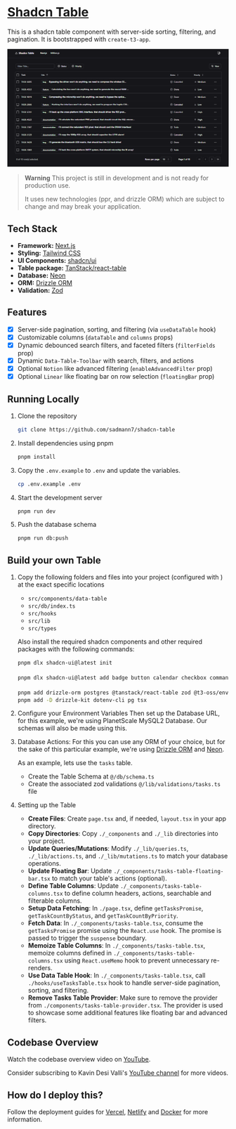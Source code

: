 # [Shadcn Table](https://table.sadmn.com)

This is a shadcn table component with server-side sorting, filtering, and pagination. It is bootstrapped with `create-t3-app`.

[![Shadcn Table](./public/images/screenshot.png)](https://table.sadmn.com)

> **Warning**
> This project is still in development and is not ready for production use.
>
> It uses new technologies (ppr, and drizzle ORM) which are subject to change and may break your application.

## Tech Stack

- **Framework:** [Next.js](https://nextjs.org)
- **Styling:** [Tailwind CSS](https://tailwindcss.com)
- **UI Components:** [shadcn/ui](https://ui.shadcn.com)
- **Table package:** [TanStack/react-table](https://tanstack.com/table/latest)
- **Database:** [Neon](https://neon.tech)
- **ORM:** [Drizzle ORM](https://orm.drizzle.team)
- **Validation:** [Zod](https://zod.dev)

## Features

- [x] Server-side pagination, sorting, and filtering (via `useDataTable` hook)
- [x] Customizable columns (`dataTable` and `columns` props)
- [x] Dynamic debounced search filters, and faceted filters (`filterFields` prop)
- [x] Dynamic `Data-Table-Toolbar` with search, filters, and actions
- [x] Optional `Notion` like advanced filtering (`enableAdvancedFilter` prop)
- [x] Optional `Linear` like floating bar on row selection (`floatingBar` prop)

## Running Locally

1. Clone the repository

   ```bash
   git clone https://github.com/sadmann7/shadcn-table
   ```

2. Install dependencies using pnpm

   ```bash
   pnpm install
   ```

3. Copy the `.env.example` to `.env` and update the variables.

   ```bash
   cp .env.example .env
   ```

4. Start the development server

   ```bash
   pnpm run dev
   ```

5. Push the database schema

   ```bash
   pnpm run db:push
   ```

## Build your own Table

1. Copy the following folders and files into your project (configured with ) at the exact specific locations

   - `src/components/data-table`
   - `src/db/index.ts`
   - `src/hooks`
   - `src/lib`
   - `src/types`

   Also install the required shadcn components and other required packages with the following commands:

   ```bash
   pnpm dlx shadcn-ui@latest init

   pnpm dlx shadcn-ui@latest add badge button calendar checkbox command dialog dropdown-menu form input label popover select separator skeleton sonner table toggle-group tooltip

   pnpm add drizzle-orm postgres @tanstack/react-table zod @t3-oss/env-nextjs
   pnpm add -D drizzle-kit dotenv-cli pg tsx
   ```

2. Configure your Environment Variables
   Then set up the Database URL, for this example, we're using PlanetScale MySQL2 Database. Our schemas will also be made using this.

3. Database Actions: For this you can use any ORM of your choice, but for the sake of this particular example, we're using [Drizzle ORM](https://orm.drizzle.team) and [Neon](https://neon.tech/).

   As an example, lets use the `tasks` table.

   - Create the Table Schema at `@/db/schema.ts`
   - Create the associated zod validations `@/lib/validations/tasks.ts` file

4. Setting up the Table

   - **Create Files**: Create `page.tsx` and, if needed, `layout.tsx` in your app directory.
   - **Copy Directories**: Copy `./_components` and `./_lib` directories into your project.
   - **Update Queries/Mutations**: Modify `./_lib/queries.ts`, `./_lib/actions.ts`, and `./_lib/mutations.ts` to match your database operations.
   - **Update Floating Bar**: Update `./_components/tasks-table-floating-bar.tsx` to match your table's actions (optional).
   - **Define Table Columns**: Update `./_components/tasks-table-columns.tsx` to define column headers, actions, searchable and filterable columns.
   - **Setup Data Fetching**: In `./page.tsx`, define `getTasksPromise`, `getTaskCountByStatus`, and `getTaskCountByPriority`.
   - **Fetch Data**: In `./_components/tasks-table.tsx`, consume the `getTasksPromise` promise using the `React.use` hook. The promise is passed to trigger the `suspense` boundary.
   - **Memoize Table Columns**: In `./_components/tasks-table.tsx`, memoize columns defined in `./_components/tasks-table-columns.tsx` using `React.useMemo` hook to prevent unnecessary re-renders.
   - **Use Data Table Hook**: In `./_components/tasks-table.tsx`, call `./hooks/useTasksTable.tsx` hook to handle server-side pagination, sorting, and filtering.
   - **Remove Tasks Table Provider**: Make sure to remove the provider from `./components/tasks-table-provider.tsx`. The provider is used to showcase some additional features like floating bar and advanced filters.

## Codebase Overview

Watch the codebase overview video on [YouTube](https://www.youtube.com/watch?v=BsvjF5Y6-C8&t=1s).

Consider subscribing to Kavin Desi Valli's [YouTube channel](https://www.youtube.com/@livecode247) for more videos.

## How do I deploy this?

Follow the deployment guides for [Vercel](https://create.t3.gg/en/deployment/vercel), [Netlify](https://create.t3.gg/en/deployment/netlify) and [Docker](https://create.t3.gg/en/deployment/docker) for more information.
